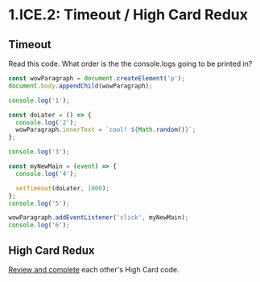 # 1.ICE.2: Timeout / High Card Redux

## Timeout

Read this code. What order is the the console.logs going to be printed in?

```javascript
const wowParagraph = document.createElement('p');
document.body.appendChild(wowParagraph);

console.log('1');

const doLater = () => {
  console.log('2');
  wowParagraph.innerText = `cool! ${Math.random()}`;
};

console.log('3');

const myNewMain = (event) => {
  console.log('4');

  setTimeout(doLater, 1000);
};
console.log('5');

wowParagraph.addEventListener('click', myNewMain);
console.log('6');
```

## High Card Redux

[Review and complete](../../course-logistics/course-methodology.md#in-class-code-review) each other's High Card code.

